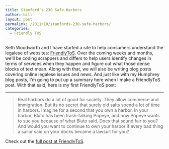 ```yaml
---
title: Stanford's 230 Safe Harbors
author: bill
layout: post
permalink: /2011/10/stanfords-230-safe-harbors/
categories:
  - Friendly ToS
---
```

Seth Woodworth and I have started a site to help consumers understand the
legalese of websites: [FriendlyToS][1]. Over the coming weeks and months, we'll
be coding scrappers and differs to help users identify changes in terms of
services when they happen and figure out what those dense blocks of text mean.
Along with that, we will also be writing blog posts covering online legalese
issues and news. And just like with my Humphrey blog posts, I'm going to put up
a summary here when I make a FriendlyToS post. With that said, here is my first
FriendlyToS post:

* * *

> Real harbors do a lot of good for society. They allow commerce and
> immigration. But its no secret that surely old salts spend a lot of time in
> harbors. Imagine for a second that you own a harbor. In your harbor, Bluto
> has been trash-talking Popeye, and now Popeye wants to sue you because of
> what Bluto said. Does that sound fair to you? And would you want to continue
> to own your harbor if every bad thing a sailor said on your docks became a
> lawsuit for you?

Check out the [full post at FriendlyToS][2].

 [1]: http://www.friendlytos.org
 [2]: http://blog.friendlytos.org/?p=4
